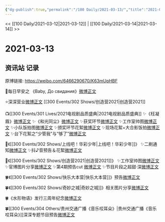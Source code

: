 ```yaml
---
{"dg-publish":true,"permalink":"/100 Daily/2021-03-13/","title":"2021-03-13","created":"2023-04-09T14:56:32.681+08:00","updated":"2023-04-09T14:58:48.896+08:00"}
---
```



<< [[100 Daily/2021-03-12\|2021-03-12]] | [[100 Daily/2021-03-14\|2021-03-14]] >>

# 2021-03-13

## 资讯站 记录

原博链接: https://weibo.com/6466290670/K63mUpHBF

🌄每日早安之
《Baby, До свидания》[微博正文](https://m.weibo.cn/6466290670/4614196413858818)

⭐深深营业[微博正文](https://m.weibo.cn/6466290670/4614381238750200) [[300 Events/302 Shows/创造营2021\|创造营2021]]

📺[[300 Events/301 Lives/2021电视剧品质盛典\|2021电视剧品质盛典]]
✨《枉凝眉》[微博正文](https://m.weibo.cn/6466290670/4614400675944731)
✨《和光同尘》[微博正文](https://m.weibo.cn/6466290670/4614401665272274)
✨获奖环节[微博正文](https://m.weibo.cn/6466290670/4614401011483357)
✨工作室帅图[微博正文](https://m.weibo.cn/6466290670/4614409374138987)
✨小队饭拍图[微博正文](https://m.weibo.cn/6466290670/4614402106723751)
✨颁奖环节花絮[微博正文](https://m.weibo.cn/6466290670/4614400257032715)
✨现场花絮+大合影饭拍[微博正文](https://m.weibo.cn/5516625428/4614444594495598)
✨台下花絮之“少管我”与“够了”[微博正文](https://m.weibo.cn/6466290670/4614388583500230)

🏃《[[300 Events/302 Shows/上线吧！华彩少年\|上线吧！华彩少年]]》
✨二刷通知[微博正文](https://m.weibo.cn/6466290670/4614237974431438)
✨抖♪音预告＆花絮[微博正文](https://m.weibo.cn/6466290670/4614285291161813)

🏃《[[300 Events/302 Shows/创造营2021\|创造营2021]]》
✨工作室帅图[微博正文](https://m.weibo.cn/6466290670/4614394492752979)
✨官博图片分享[微博正文](https://m.weibo.cn/6466290670/4614274608270207)
✨第4期预告cut [微博正文](https://m.weibo.cn/6466290670/4614282546776427)
✨节目片段之超甜·深[微博正文](https://m.weibo.cn/6466290670/4614376638388128)

🍀《[[300 Events/302 Shows/快乐大本营\|快乐大本营]]》预告[微博正文](https://m.weibo.cn/6466290670/4614421794521479)

🍀《[[300 Events/302 Shows/奇妙之城\|奇妙之城]]》相关图片分享[微博正文](https://m.weibo.cn/6466290670/4614364353266210)

🍀《水形物语》发行三周年纪念[微博正文](https://m.weibo.cn/6466290670/4614290906286097)

🍀[[300 Events/304 Others/贵州交通广播《音乐咬耳朵》\|贵州交通广播《音乐咬耳朵》]]深深专题节目预告[微博正文](https://m.weibo.cn/6466290670/4614301958538603)
